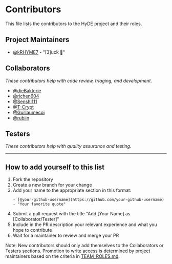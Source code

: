 # Contributors

This file lists the contributors to the HyDE project and their roles.

## Project Maintainers

- [@kRHYME7](https://github.com/kRHYME7) - "[3]uck 🦆"

## Collaborators

_These contributors help with code review, triaging, and development._

- [@dieBakterie](https://github.com/dieBakterie)
- [@richen604](https://github.com/richen604)
- [@Senshi111](https://github.com/Senshi111)
- [@T-Crypt](https://github.com/T-Crypt)
- [@Guillaumecoi](https://github.com/Guillaumecoi)
- [@rubiin](https://github.com/rubiin)

## Testers

_These contributors help with quality assurance and testing._

---

## How to add yourself to this list

1. Fork the repository
2. Create a new branch for your change
3. Add your name to the appropriate section in this format:
   ```
   - [@your-github-username](https://github.com/your-github-username) - "Your favorite quote"
   ```
4. Submit a pull request with the title "Add [Your Name] as [Collaborator/Tester]"
5. Include in the PR description your relevant experience and what you hope to contribute
6. Wait for a maintainer to review and merge your PR

Note: New contributors should only add themselves to the Collaborators or Testers sections. Promotion to write access is determined by project maintainers based on the criteria in [TEAM_ROLES.md](https://github.com/HyDE-Project/HyDE/blob/master/TEAM_ROLES.md).

